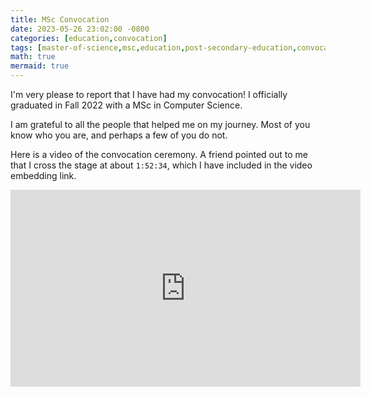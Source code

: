 ```yaml
---
title: MSc Convocation
date: 2023-05-26 23:02:00 -0800
categories: [education,convocation]
tags: [master-of-science,msc,education,post-secondary-education,convocation]
math: true
mermaid: true
---
```


I'm very please to report that I have had my convocation! I officially graduated in Fall 2022 with a MSc in Computer Science.


I am grateful to all the people that helped me on my journey. Most of you know who you are, and perhaps a few of you do not.

Here is a video of the convocation ceremony. A friend pointed out to me that I cross the stage at about `1:52:34`, which I have included in the video embedding link.

<iframe width="560" height="315" src="https://www.youtube.com/embed/M1gnMCGhBZc?start=6754" title="YouTube video player" frameborder="0" allow="accelerometer; autoplay; clipboard-write; encrypted-media; gyroscope; picture-in-picture; web-share" allowfullscreen></iframe>
